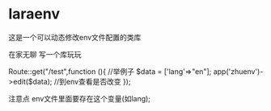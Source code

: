 # laraenv
这是一个可以动态修改env文件配置的类库

在家无聊 写一个库玩玩

Route::get("/test",function (){
    //举例子
    $data = ['lang'=>"en"];
    app('zhuenv')->edit($data);
    //到env查看是否改变
});

注意点  env文件里面要存在这个变量(如lang);
